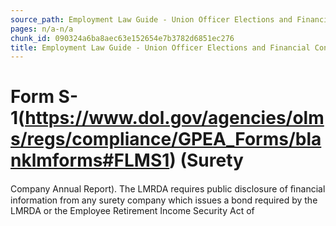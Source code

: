 ```yaml
---
source_path: Employment Law Guide - Union Officer Elections and Financial Controls.md
pages: n/a-n/a
chunk_id: 090324a6ba8aec63e152654e7b3782d6851ec276
title: Employment Law Guide - Union Officer Elections and Financial Controls
---
```

# Form S-1(https://www.dol.gov/agencies/olms/regs/compliance/GPEA_Forms/blanklmforms#FLMS1) (Surety

Company Annual Report). The LMRDA requires public disclosure of ﬁnancial information from any surety company which issues a bond required by the LMRDA or the Employee Retirement Income Security Act of
